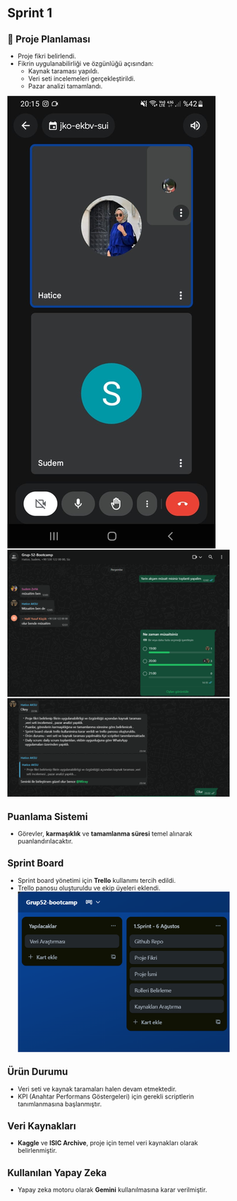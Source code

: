 # Sprint 1


## 📌 Proje Planlaması

- Proje fikri belirlendi. 
- Fikrin uygulanabilirliği ve özgünlüğü açısından:
  - Kaynak taraması yapıldı.
  - Veri seti incelemeleri gerçekleştirildi.
  - Pazar analizi tamamlandı.
    
![Toplantı](screenshots/Toplantı.jpg)
![Toplantı](screenshots/Toplantı2.png)
![Notlar](screenshots/Notlar.png)
##  Puanlama Sistemi

- Görevler, **karmaşıklık** ve **tamamlanma süresi** temel alınarak puanlandırılacaktır.

##  Sprint Board

- Sprint board yönetimi için **Trello** kullanımı tercih edildi.
- Trello panosu oluşturuldu ve ekip üyeleri eklendi.
![Notlar](screenshots/Trello.png)
##  Ürün Durumu

- Veri seti ve kaynak taramaları halen devam etmektedir.
- KPI (Anahtar Performans Göstergeleri) için gerekli scriptlerin tanımlanmasına başlanmıştır.

##  Veri Kaynakları

- **Kaggle** ve **ISIC Archive**, proje için temel veri kaynakları olarak belirlenmiştir.

##  Kullanılan Yapay Zeka

- Yapay zeka motoru olarak **Gemini** kullanılmasına karar verilmiştir.

